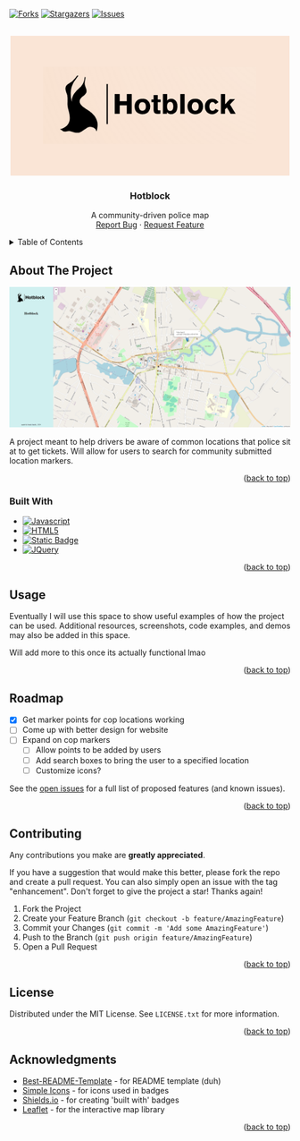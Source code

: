 <!-- Improved compatibility of back to top link: See: https://github.com/othneildrew/Best-README-Template/pull/73 -->

<a name="readme-top"></a>

<!-- PROJECT SHIELDS -->
<!--
*** I'm using markdown "reference style" links for readability.
*** Reference links are enclosed in brackets [ ] instead of parentheses ( ).
*** See the bottom of this document for the declaration of the reference variables
*** for contributors-url, forks-url, etc. This is an optional, concise syntax you may use.
*** https://www.markdownguide.org/basic-syntax/#reference-style-links
-->

[![Forks][forks-shield]][forks-url]
[![Stargazers][stars-shield]][stars-url]
[![Issues][issues-shield]][issues-url]

<!-- PROJECT LOGO -->
<br />
<div align="center">
  <a href="https://github.com/brxdyh/hotblock">
    <img src="images/logo.png" alt="Logo" width="500" height="250">
  </a>

<h3 align="center">Hotblock</h3>

  <p align="center">
    A community-driven police map
    <br />
    <a href="https://github.com/brxdyh/hotblock/issues/new?labels=bug&template=bug-report---.md">Report Bug</a>
    ·
    <a href="https://github.com/brxdyh/hotblock/issues/new?labels=enhancement&template=feature-request---.md">Request Feature</a>
  </p>
</div>

<!-- TABLE OF CONTENTS -->
<details>
  <summary>Table of Contents</summary>
  <ol>
    <li>
      <a href="#about-the-project">About The Project</a>
      <ul>
        <li><a href="#built-with">Built With</a></li>
      </ul>
    </li>
    <li><a href="#usage">Usage</a></li>
    <li><a href="#roadmap">Roadmap</a></li>
    <li><a href="#contributing">Contributing</a></li>
    <li><a href="#license">License</a></li>
    <li><a href="#acknowledgments">Acknowledgments</a></li>
  </ol>
</details>

<!-- ABOUT THE PROJECT -->

## About The Project

[![Product Name Screen Shot][product-screenshot]](https://example.com)

A project meant to help drivers be aware of common locations that police sit at to get tickets. Will allow for users to search for community submitted location markers.

<p align="right">(<a href="#readme-top">back to top</a>)</p>

### Built With

- [![Javascript](https://img.shields.io/badge/Javascript-F7DF1E?style=for-the-badge&logo=Javascript&logoColor=fff)](https://javascript.com)
- [![HTML5](https://img.shields.io/badge/HTML5-E34F26?style=for-the-badge&logo=HTML5&logoColor=fff)](https://developer.mozilla.org/en-US/docs/Glossary/HTML5)
- [![Static Badge](https://img.shields.io/badge/CSS3-1572B6?style=for-the-badge&logo=CSS3&logoColor=fff)](https://en.wikipedia.org/wiki/CSS)
- [![JQuery](https://img.shields.io/badge/jQuery-0769AD?style=for-the-badge&logo=jquery&logoColor=white)](https://jquery.com/)

<p align="right">(<a href="#readme-top">back to top</a>)</p>

<!-- USAGE EXAMPLES -->

## Usage

Eventually I will use this space to show useful examples of how the project can be used. Additional resources, screenshots, code examples, and demos may also be added in this space.

Will add more to this once its actually functional lmao

<p align="right">(<a href="#readme-top">back to top</a>)</p>

<!-- ROADMAP -->

## Roadmap

- [x] Get marker points for cop locations working
- [ ] Come up with better design for website
- [ ] Expand on cop markers
  - [ ] Allow points to be added by users
  - [ ] Add search boxes to bring the user to a specified location
  - [ ] Customize icons?

See the [open issues](https://github.com/brxdyh/hotblock/issues) for a full list of proposed features (and known issues).

<p align="right">(<a href="#readme-top">back to top</a>)</p>

<!-- CONTRIBUTING -->

## Contributing

Any contributions you make are **greatly appreciated**.

If you have a suggestion that would make this better, please fork the repo and create a pull request. You can also simply open an issue with the tag "enhancement".
Don't forget to give the project a star! Thanks again!

1. Fork the Project
2. Create your Feature Branch (`git checkout -b feature/AmazingFeature`)
3. Commit your Changes (`git commit -m 'Add some AmazingFeature'`)
4. Push to the Branch (`git push origin feature/AmazingFeature`)
5. Open a Pull Request

<p align="right">(<a href="#readme-top">back to top</a>)</p>

<!-- LICENSE -->

## License

Distributed under the MIT License. See `LICENSE.txt` for more information.

<p align="right">(<a href="#readme-top">back to top</a>)</p>

<!-- ACKNOWLEDGMENTS -->

## Acknowledgments

- [Best-README-Template](https://github.com/othneildrew/Best-README-Template) - for README template (duh)
- [Simple Icons](https://simpleicons.org/) - for icons used in badges
- [Shields.io](https://shields.io/badges) - for creating 'built with' badges
- [Leaflet](https://leafletjs.com/) - for the interactive map library

<p align="right">(<a href="#readme-top">back to top</a>)</p>

<!-- MARKDOWN LINKS & IMAGES -->
<!-- https://www.markdownguide.org/basic-syntax/#reference-style-links -->

[contributors-shield]: https://img.shields.io/github/contributors/brxdyh/hotblock.svg?style=for-the-badge
[contributors-url]: https://github.com/brxdyh/hotblock/graphs/contributors
[forks-shield]: https://img.shields.io/github/forks/brxdyh/hotblock.svg?style=for-the-badge
[forks-url]: https://github.com/brxdyh/hotblock/network/members
[stars-shield]: https://img.shields.io/github/stars/brxdyh/hotblock.svg?style=for-the-badge
[stars-url]: https://github.com/brxdyh/hotblock/stargazers
[issues-shield]: https://img.shields.io/github/issues/brxdyh/hotblock.svg?style=for-the-badge
[issues-url]: https://github.com/brxdyh/hotblock/issues
[license-shield]: https://img.shields.io/github/license/brxdyh/hotblock.svg?style=for-the-badge
[license-url]: https://github.com/brxdyh/hotblock/blob/main/LICENSE.txt
[linkedin-shield]: https://img.shields.io/badge/-LinkedIn-black.svg?style=for-the-badge&logo=linkedin&colorB=555
[linkedin-url]: https://linkedin.com/in/linkedin_username
[product-screenshot]: images/screenshot.png
